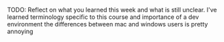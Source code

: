 TODO: Reflect on what you learned this week and what is still unclear.
I've learned terminology specific to this course and importance of a dev environment
the differences between mac and windows users is pretty annoying
